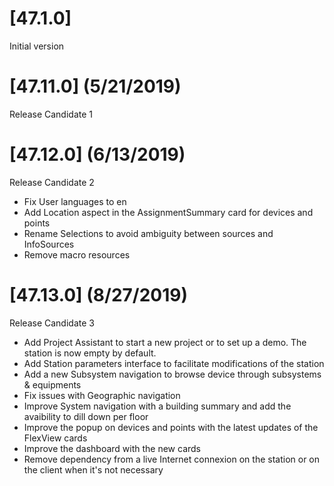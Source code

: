 # [47.1.0]
Initial version

# [47.11.0] (5/21/2019)
Release Candidate 1

# [47.12.0] (6/13/2019)
Release Candidate 2
* Fix User languages to en
* Add Location aspect in the AssignmentSummary card for devices and points
* Rename Selections to avoid ambiguity between sources and InfoSources
* Remove macro resources

# [47.13.0] (8/27/2019)
Release Candidate 3
* Add Project Assistant to start a new project or to set up a demo. The station is now empty by default.
* Add Station parameters interface to facilitate modifications of the station
* Add a new Subsystem navigation to browse device through subsystems & equipments
* Fix issues with Geographic navigation
* Improve System navigation with a building summary and add the avaibility to dill down per floor
* Improve the popup on devices and points with the latest updates of the FlexView cards
* Improve the dashboard with the new cards
* Remove dependency from a live Internet connexion on the station or on the client when it's not necessary